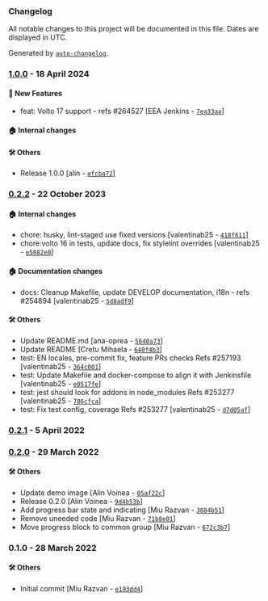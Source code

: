 ### Changelog

All notable changes to this project will be documented in this file. Dates are displayed in UTC.

Generated by [`auto-changelog`](https://github.com/CookPete/auto-changelog).

### [1.0.0](https://github.com/eea/volto-progress-block/compare/0.2.2...1.0.0) - 18 April 2024

#### :rocket: New Features

- feat: Volto 17 support - refs #264527 [EEA Jenkins - [`7ea33aa`](https://github.com/eea/volto-progress-block/commit/7ea33aa7244b8b50b386d33e676b591bc031a701)]

#### :house: Internal changes


#### :hammer_and_wrench: Others

- Release 1.0.0 [alin - [`efcba72`](https://github.com/eea/volto-progress-block/commit/efcba7200711451d8f145c7db90b5d0ad2e7059b)]
### [0.2.2](https://github.com/eea/volto-progress-block/compare/0.2.1...0.2.2) - 22 October 2023

#### :house: Internal changes

- chore: husky, lint-staged use fixed versions [valentinab25 - [`418f611`](https://github.com/eea/volto-progress-block/commit/418f611d1cd89d9e9c6367d7776e49841c8f87a1)]
- chore:volto 16 in tests, update docs, fix stylelint overrides [valentinab25 - [`e5082e0`](https://github.com/eea/volto-progress-block/commit/e5082e02df8006d5f3f761fbcba0ce15197c72f5)]

#### :house: Documentation changes

- docs: Cleanup Makefile, update DEVELOP documentation, i18n - refs #254894 [valentinab25 - [`5d8adf9`](https://github.com/eea/volto-progress-block/commit/5d8adf9464c89ee2d9c7ababf2b800488efb5d5e)]

#### :hammer_and_wrench: Others

- Update README.md [ana-oprea - [`5640a73`](https://github.com/eea/volto-progress-block/commit/5640a73abec014940fb7b69de1a94bd4b47745c6)]
- Update README [Cretu Mihaela - [`640f4b3`](https://github.com/eea/volto-progress-block/commit/640f4b32b60616067d5e1975dffa6f62f309a62c)]
- test: EN locales, pre-commit fix, feature PRs checks Refs #257193 [valentinab25 - [`364c001`](https://github.com/eea/volto-progress-block/commit/364c00125598c95a6f1d7c18bad2bd0b69901ce2)]
- test: Update Makefile and docker-compose to align it with Jenkinsfile [valentinab25 - [`e0517fe`](https://github.com/eea/volto-progress-block/commit/e0517fe933987f27c13c781ead6f784202143703)]
- test: jest should look for addons in node_modules Refs #253277 [valentinab25 - [`786cfca`](https://github.com/eea/volto-progress-block/commit/786cfcab91ce1bec93608f258db1e3f0bc6e939f)]
- test: Fix test config, coverage Refs #253277 [valentinab25 - [`d7d05af`](https://github.com/eea/volto-progress-block/commit/d7d05af33eb8c13c8413d7cc99e5284107b045e2)]
### [0.2.1](https://github.com/eea/volto-progress-block/compare/0.2.0...0.2.1) - 5 April 2022

### [0.2.0](https://github.com/eea/volto-progress-block/compare/0.1.0...0.2.0) - 29 March 2022

#### :hammer_and_wrench: Others

- Update demo image [Alin Voinea - [`05af22c`](https://github.com/eea/volto-progress-block/commit/05af22c920f179c8711173e17bc988ff5004b812)]
- Release 0.2.0 [Alin Voinea - [`9d4b53b`](https://github.com/eea/volto-progress-block/commit/9d4b53b1c9a6d421ef073bfb6984c5c1330deba3)]
- Add progress bar state and indicating [Miu Razvan - [`3884b51`](https://github.com/eea/volto-progress-block/commit/3884b51670bf49e0cc3c837955ddf590d3c8307c)]
- Remove uneeded code [Miu Razvan - [`71b8e01`](https://github.com/eea/volto-progress-block/commit/71b8e0137a3e10c41a078e0dd8f7b5526ba29325)]
- Move progress block to common group [Miu Razvan - [`672c3b7`](https://github.com/eea/volto-progress-block/commit/672c3b75eb7bde4cef7ead982161f031d5f0d9f0)]
### 0.1.0 - 28 March 2022

#### :hammer_and_wrench: Others

- Initial commit [Miu Razvan - [`e193dd4`](https://github.com/eea/volto-progress-block/commit/e193dd4825da5ad245e38a24ba918ab3a232871e)]
